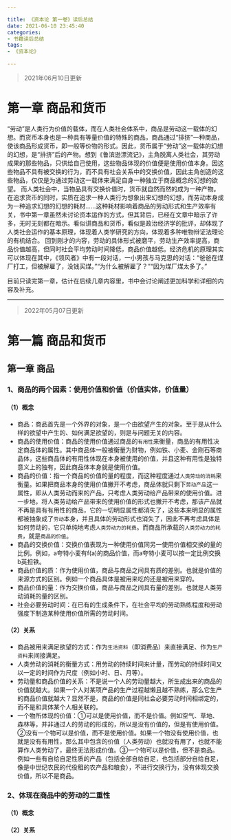 ```yaml
---

title: 《资本论 第一卷》读后总结
date: 2021-06-10 23:45:40
categories:
- 书籍读后总结
tags:
- 《资本论》

---
```






> 2021年06月10日更新

# 第一章 商品和货币

​		“劳动”是人类行为价值的载体，而在人类社会体系中，商品是劳动这一载体的幻想。而货币本身也是一种具有等量价值的特殊的商品，商品通过“排挤”一种商品，使该商品形成货币，即一般等价物的形式。因此，货币属于“劳动”这一载体的幻想的幻想，是“排挤”后的产物。
​		想到《鲁滨逊漂流记》，主角脱离人类社会，其劳动成果的那些物品，只供给自己使用，这些物品体现的价值便是使用价值本身。因这些物品不具有被交换的行为，而不具有社会关系中的交换价值，因此主角创造的这些物品，仅仅是为通过劳动这一载体来满足自身一种独立于商品概念的幻想的欲望。
而人类社会中，当物品具有交换价值时，货币就自然而然的成为一种产物。在追求货币的同时，实质在追求一种人类行为想象出来幻想的幻想，而劳动本身成为一种追求幻想的幻想的耗材......
​		这种耗材影响着商品的劳动形式和生产效率有关，书中第一章虽然未讨论资本运作的方式，但其背后，已经在文章中暗示了许多，无时无刻都在暗示。看似讲商品和货币，看似是政治经济学的批评，却体现了人类社会运作的基本原理，体现着人类学研究的方向，体现着多种唯物辩证法理论的有机结合。
回到刚才的内容，劳动的具体形式被磨平，劳动生产效率提高，商品价值越高，但同时社会平均劳动时间降低，商品价值越低。经济危机的原理其实可以体现在其中，《领风者》中有一段对话，一小男孩与马克思的对话：“爸爸在煤厂打工，但被解雇了，没钱买煤。”“为什么被解雇了？”“因为煤厂煤太多了。”

​		目前只读完第一章，估计在后续几章内容里，书中会讨论阐述更加科学和详细的内容及补充。











***

> 2022年05月07日更新

# 第一篇 商品和货币

## 第一章 商品

### 1、商品的两个因素：使用价值和价值（价值实体，价值量）

#### （1）概念

- 商品：商品首先是一个外界的对象，是一个由欲望产生的对象。至于是从什么样的欲望中产生的、如何满足欲望的，则是与问题无关的内容。
- 商品的使用价值：商品的使用价值通过商品的`有用性`来衡量，商品的有用性决定商品体的属性。其中商品体一般被衡量为财物，例如铁、小麦、金刚石等商品体，这些商品体的有用性体现在本身被使用的价值，并且这种有用性是独特意义上的独有，因此商品体本身就是使用价值。
- 商品的价值：指一个商品的价值的量的程度，而这种程度通过`人类劳动的消耗`来衡量。如果把商品本身的使用价值撇开不考虑，商品体就只剩下`劳动产品`这一属性，即从人类劳动而来的产品，只考虑人类劳动给产品带来的使用价值。进一步地，将人类劳动给产品带来的使用价值的形式也撇开不考虑，那该产品就不再是具有有用性的商品，它的一切明显属性都消失了，这些本来明显的属性都被抽象成了`劳动`本身，并且具体的劳动形式也消失了，因此不再考虑具体是如何劳动的，它只单纯地考虑`人类劳动力的耗费`。而商品所承载的`人类劳动力的耗费`，就是`商品的价值`。
- 商品的交换价值：交换价值表现为一种使用价值同另一使用价值相交换的量的比例。例如，a夸特小麦有f(a)的商品价值，而a夸特小麦可以按一定比例交换b英担铁。
- 商品价值的质：作为使用价值，商品与商品之间具有质的差别。也就是价值的来源方式的区别。例如一个商品具体是被用来吃的还是被用来穿的。
- 商品价值的量：作为交换价值，商品与商品之间具有量的差别。也就是人类劳动消耗的量的区别。
- 社会必要劳动时间：在已有的生成条件下，在社会平均的劳动熟练程度和劳动强度下制造某种使用价值所需的劳动时间。

#### （2）关系

- 商品被用来满足欲望的方式：作为`生活资料`（即消费品）来直接满足、作为`生产资料`来间接满足。
- 人类劳动的消耗的衡量方式：用劳动的持续时间来计量，而劳动的持续时间又以一定的时间作为尺度（例如小时、日、月等）。
- 劳动量和商品价值的关系：不是说一个人的劳动量越大，所生成出来的商品的价值就越大。如果一个人对某项产品的生产过程越懒且越不熟练，那么它生产的商品价值就越大？显然不是，商品的价值是同社会必要劳动时间相绑定的，而不是和具体某个人相关联的。
- 一个物所体现的价值：①可以是使用价值，而不是价值。例如空气、草地、森林等，并非通过人的劳动的形成的，所以是没有价值的，但是有使用价值。②没有一个物可以是价值，而不是使用价值。如果一个物没有使用价值，也就是没有有用性，那么其中包含的价值（人类劳动）也就没有用了，也就不能算作人类劳动了，最终无法形成价值。③一个物可以是价值，但不是商品。例如一些有自给自足性质的产品（包括全部自给自足，也包括部分自给自足，像是中世纪农民的代役租的农产品和粮食），不进行交换行为，没有体现交换价值，所以不是商品。

### 2、体现在商品中的劳动的二重性

#### （1）概念

#### （2）关系

